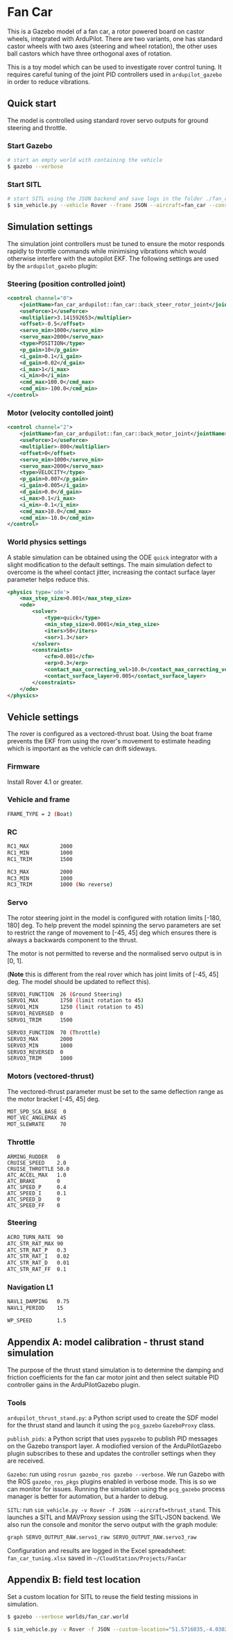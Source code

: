 # Fan Car

This is a Gazebo model of a fan car, a rotor powered board on castor wheels,
integrated with ArduPilot.
There are two variants, one has standard castor wheels with two axes
(steering and wheel rotation), the other uses ball castors which have
three orthogonal axes of rotation.

This is a toy model which can be used to investigate rover control tuning. It requires
careful tuning of the joint PID controllers used in `ardupilot_gazebo` in order to reduce
vibrations.

## Quick start

The model is controlled using standard rover servo outputs for ground steering and throttle. 

### Start Gazebo

```bash
# start an empty world with containing the vehicle
$ gazebo --verbose 
```

### Start SITL

```bash
# start SITL using the JSON backend and save logs in the folder ./fan_car
$ sim_vehicle.py --vehicle Rover --frame JSON --aircraft=fan_car --console --map
```

## Simulation settings

The simulation joint controllers must be tuned to ensure the motor
responds rapidly to throttle commands while minimising vibrations which
would otherwise interfere with the autopilot EKF. The following settings
are used by the `ardupilot_gazebo` plugin:

### Steering (position controlled joint)

```xml
<control channel="0">
    <jointName>fan_car_ardupilot::fan_car::back_steer_rotor_joint</jointName>
    <useForce>1</useForce>
    <multiplier>3.141592653</multiplier>
    <offset>-0.5</offset>
    <servo_min>1000</servo_min>
    <servo_max>2000</servo_max>
    <type>POSITION</type>
    <p_gain>10</p_gain>
    <i_gain>0.1</i_gain>
    <d_gain>0.02</d_gain>
    <i_max>1</i_max>
    <i_min>0</i_min>
    <cmd_max>100.0</cmd_max>
    <cmd_min>-100.0</cmd_min>
</control>
```

### Motor (velocity contolled joint)

```xml
<control channel="2">
    <jointName>fan_car_ardupilot::fan_car::back_motor_joint</jointName>
    <useForce>1</useForce>
    <multiplier>-800</multiplier>
    <offset>0</offset>
    <servo_min>1000</servo_min>
    <servo_max>2000</servo_max>
    <type>VELOCITY</type>
    <p_gain>0.007</p_gain>
    <i_gain>0.005</i_gain>
    <d_gain>0.0</d_gain>
    <i_max>0.1</i_max>
    <i_min>-0.1</i_min>
    <cmd_max>10.0</cmd_max>
    <cmd_min>-10.0</cmd_min>
</control>
```

### World physics settings 

A stable simulation can be obtained using the ODE `quick` integrator
with a slight modification to the default settings. The main
simulation defect to overcome is the wheel contact jitter, increasing
the contact surface layer parameter helps reduce this.  

```xml
<physics type='ode'>
    <max_step_size>0.001</max_step_size>
    <ode>
        <solver>
            <type>quick</type>
            <min_step_size>0.0001</min_step_size>
            <iters>50</iters> 
            <sor>1.3</sor>
        </solver>
        <constraints>
            <cfm>0.001</cfm>
            <erp>0.3</erp>
            <contact_max_correcting_vel>10.0</contact_max_correcting_vel>
            <contact_surface_layer>0.005</contact_surface_layer>
        </constraints>
    </ode>
</physics>
```

## Vehicle settings

The rover is configured as a vectored-thrust boat. Using the boat frame
prevents the EKF from using the rover's movement to estimate heading which
is important as the vehicle can drift sideways.

### Firmware

Install Rover 4.1 or greater.

### Vehicle and frame

```bash
FRAME_TYPE = 2 (Boat)
```

### RC

```bash
RC1_MAX          2000
RC1_MIN          1000
RC1_TRIM         1500

RC3_MAX          2000
RC3_MIN          1000
RC3_TRIM         1000 (No reverse)
```

### Servo

The rotor steering joint in the model is configured with rotation limits
[-180, 180] deg. To help prevent the model spinning the servo parameters
are set to restrict the range of movement to [-45, 45] deg which ensures
there is always a backwards component to the thrust.

The motor is not permitted to reverse and the normalised servo output is in [0, 1]. 

(**Note** this is different from the real rover which has joint limits
of [-45, 45] deg. The model should be updated to reflect this).

```bash
SERVO1_FUNCTION  26 (Ground Steering)
SERVO1_MAX       1750 (limit rotation to 45)
SERVO1_MIN       1250 (limit rotation to 45)
SERVO1_REVERSED  0
SERVO1_TRIM      1500

SERVO3_FUNCTION  70 (Throttle)
SERVO3_MAX       2000
SERVO3_MIN       1000
SERVO3_REVERSED  0
SERVO3_TRIM      1000
```

### Motors (vectored-thrust)

The vectored-thrust parameter must be set to the same deflection
range as the motor bracket [-45, 45] deg.

```bash
MOT_SPD_SCA_BASE  0
MOT_VEC_ANGLEMAX 45
MOT_SLEWRATE     70
```

### Throttle

```console
ARMING_RUDDER   0
CRUISE_SPEED    2.0
CRUISE_THROTTLE 50.0
ATC_ACCEL_MAX   1.0
ATC_BRAKE       0
ATC_SPEED_P     0.4
ATC_SPEED_I     0.1
ATC_SPEED_D     0
ATC_SPEED_FF    0
```

### Steering

```bash
ACRO_TURN_RATE  90
ATC_STR_RAT_MAX 90
ATC_STR_RAT_P   0.3
ATC_STR_RAT_I   0.02
ATC_STR_RAT_D   0.01
ATC_STR_RAT_FF  0.1
```

### Navigation L1

```bash
NAVL1_DAMPING   0.75
NAVL1_PERIOD    15

WP_SPEED        1.5
```

## Appendix A: model calibration - thrust stand simulation

The purpose of the thrust stand simulation is to determine the damping and friction coefficients for the fan car motor joint and then select suitable PID controller gains in the ArduPilotGazebo plugin.

### Tools

`ardupilot_thrust_stand.py`: a Python script used to create the SDF model for the thrust stand and launch it using the `pcg_gazebo` `GazeboProxy` class.

`publish_pids`: a Python script that uses `pygazebo` to publish PID messages on the Gazebo transport layer. A modiofied version of the ArduPilotGazebo plugin subscribes to these and updates the controller settings when they are received.

`Gazebo`: run using `rosrun gazebo_ros gazebo --verbose`. We run Gazebo with the ROS `gazebo_ros_pkgs` plugins enabled in verbose mode. This is so we can monitor for issues. Running the simulation using the `pcg_gazebo` process manager is better for automation, but a harder to debug.

`SITL`: run `sim_vehicle.py -v Rover -f JSON --aircraft=thrust_stand`. This launches a SITL and MAVProxy session using the SITL-JSON backend. We also run the console and monitor the servo output with the graph module: 

```bash
graph SERVO_OUTPUT_RAW.servo1_raw SERVO_OUTPUT_RAW.servo3_raw
```

Configuration and results are logged in the Excel spreadsheet: `fan_car_tuning.xlsx` saved in `~/CloudStation/Projects/FanCar`


## Appendix B: field test location

Set a custom location for SITL to reuse the field testing missions in simulation. 

```bash
$ gazebo --verbose worlds/fan_car.world
```

```bash
$ sim_vehicle.py -v Rover -f JSON --custom-location="51.5716035,-4.0302578,0,10.0" --aircraft=thrust_stand --mavproxy-args "--out=udp:192.168.1.83:14550"
```
